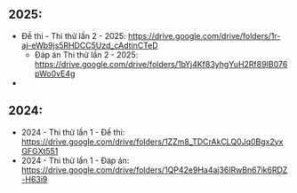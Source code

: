 
## 2025:
* Đề thi - Thi thử lần 2 - 2025: https://drive.google.com/drive/folders/1r-aj-eWb9js5RHDCC5Uzd_cAdtinCTeD
  * Đáp án Thi thử lần 2 - 2025: https://drive.google.com/drive/folders/1bYj4Kf83yhgYuH2Rf89IB076pWo0vE4g
* 

## 2024:
* 2024 - Thi thử lần 1 - Đề thi: https://drive.google.com/drive/folders/1ZZm8_TDCrAkCLQ0Jq0Bgx2yxGFGXt551
* 2024 - Thi thử lần 1 - Đáp án: https://drive.google.com/drive/folders/1QP42e9Ha4aj36lRwBn67ik6RDZ-H63i9

